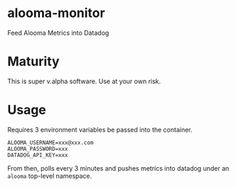 # alooma-monitor
Feed Alooma Metrics into Datadog

# Maturity 

This is super v.alpha software. Use at your own risk.

# Usage

Requires 3 environment variables be passed into the container.

```
ALOOMA_USERNAME=xxx@xxx.com
ALOOMA_PASSWORD=xxx
DATADOG_API_KEY=xxx
```

From then, polls every 3 minutes and pushes metrics into datadog under an `alooma` top-level namespace.
